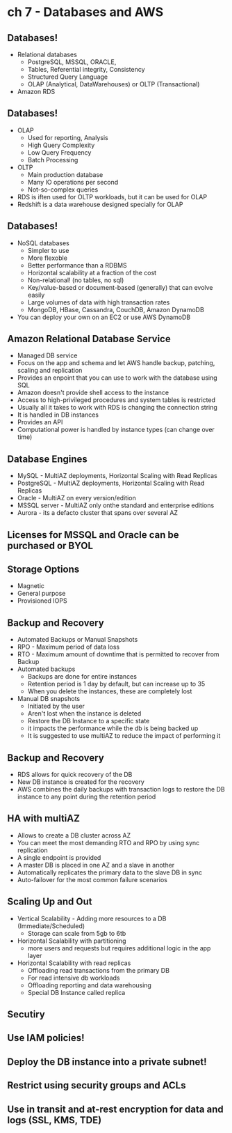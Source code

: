# ch 7 - Databases and AWS


## Databases!

  - Relational databases
    - PostgreSQL, MSSQL, ORACLE,
    - Tables, Referential integrity, Consistency
    - Structured Query Language
    - OLAP (Analytical, DataWarehouses) or OLTP (Transactional)
  - Amazon RDS
 

## Databases!

  - OLAP
    - Used for reporting, Analysis
    - High Query Complexity
    - Low Query Frequency
    - Batch Processing
  - OLTP
    - Main production database
    - Many IO operations per second
    - Not-so-complex queries
  - RDS is iften used for OLTP workloads, but it can be used for OLAP
  - Redshift is a data warehouse designed specially for OLAP
 

## Databases!


  - NoSQL databases
    - Simpler to use
    - More flexoble
    - Better performance than a RDBMS
    - Horizontal scalability at a fraction of the cost
    - Non-relational! (no tables, no sql)
    - Key/value-based or document-based (generally) that can evolve easily
    - Large volumes of data with high transaction rates
    - MongoDB, HBase, Cassandra, CouchDB, Amazon DynamoDB
  - You can deploy your own on an EC2 or use AWS DynamoDB
 

## Amazon Relational Database Service

  - Managed DB service
  - Focus on the app and schema and let AWS handle backup, patching, scaling and replication
  - Provides an enpoint that you can use to work with the database using SQL
  - Amazon doesn't provide shell access to the instance
  - Access to high-privileged procedures and system tables is restricted
  - Usually all it takes to work with RDS is changing the connection string
  - It is handled in DB instances
  - Provides an API
  - Computational power is handled by instance types (can change over time)


## Database Engines

  - MySQL - MultiAZ deployments, Horizontal Scaling with Read Replicas
  - PostgreSQL -  MultiAZ deployments, Horizontal Scaling with Read Replicas
  - Oracle - MultiAZ on every version/edition
  - MSSQL server -  MultiAZ only onthe standard and enterprise editions
  - Aurora - its a defacto cluster that spans over several AZ

## Licenses for MSSQL and Oracle can be purchased or BYOL

## Storage Options

  - Magnetic
  - General purpose
  - Provisioned IOPS

## Backup and Recovery

  - Automated Backups or Manual Snapshots
  - RPO - Maximum period of data loss
  - RTO - Maximum amount of downtime that is permitted to recover from Backup
  - Automated backups
    - Backups are done for entire instances
    - Retention period is 1 day by default, but can increase up to 35
    - When you delete the instances, these are completely lost
  - Manual DB snapshots
    - Initiated by the user
    - Aren't lost when the instance is deleted
    - Restore the DB Instance to a specific state
    - it impacts the performance while the db is being backed up
    - It is suggested to use multiAZ to reduce the impact of performing it

## Backup and Recovery

  - RDS allows for quick recovery of the DB
  - New DB instance is created for the recovery
  - AWS combines the daily backups with transaction logs to restore the DB instance to any point during the retention period

## HA with multiAZ

  - Allows to create a DB cluster across AZ
  - You can meet the most demanding RTO and RPO by using sync replication
  - A single endpoint is provided
  - A master DB is placed in one AZ and a slave in another
  - Automatically replicates the primary data to the slave DB in sync
  - Auto-failover for the most common failure scenarios

## Scaling Up and Out

  - Vertical Scalability - Adding more resources to a DB (Immediate/Scheduled)
    - Storage can scale from 5gb to 6tb
  - Horizontal Scalability with partitioning
    - more users and requests but requires additional logic in the app layer
  - Horizontal Scalability with read replicas
    - Offloading read transactions from the primary DB
    - For read intensive db workloads
    - Offloading reporting and data warehousing
    - Special DB Instance called replica


## Secutiry

## Use IAM policies!

## Deploy the DB instance into a private subnet!

## Restrict using security groups and ACLs

## Use in transit and at-rest encryption for data and logs (SSL, KMS, TDE)



